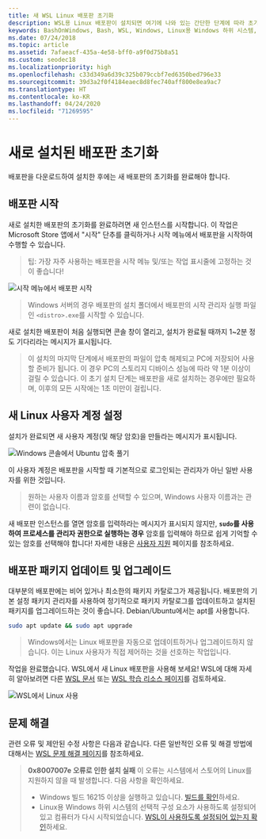 ```yaml
---
title: 새 WSL Linux 배포판 초기화
description: WSL용 Linux 배포판이 설치되면 여기에 나와 있는 간단한 단계에 따라 초기화를 완료합니다.
keywords: BashOnWindows, Bash, WSL, Windows, Linux용 Windows 하위 시스템, Windows 하위 시스템, Ubuntu, Debian, Suse, Windows 10
ms.date: 07/24/2018
ms.topic: article
ms.assetid: 7afaeacf-435a-4e58-bff0-a9f0d75b8a51
ms.custom: seodec18
ms.localizationpriority: high
ms.openlocfilehash: c33d349a6d39c325b079ccbf7ed6350bed796e33
ms.sourcegitcommit: 39d3a2f0f4184eaec8d8fec740aff800e8ea9ac7
ms.translationtype: HT
ms.contentlocale: ko-KR
ms.lasthandoff: 04/24/2020
ms.locfileid: "71269595"
---
```

# <a name="initializing-a-newly-installed-distro"></a>새로 설치된 배포판 초기화
배포판을 다운로드하여 설치한 후에는 새 배포판의 초기화를 완료해야 합니다.

## <a name="launch-a-distro"></a>배포판 시작
새로 설치한 배포판의 초기화를 완료하려면 새 인스턴스를 시작합니다. 이 작업은 Microsoft Store 앱에서 "시작" 단추를 클릭하거나 시작 메뉴에서 배포판을 시작하여 수행할 수 있습니다.

> 팁: 가장 자주 사용하는 배포판을 시작 메뉴 및/또는 작업 표시줄에 고정하는 것이 좋습니다!

![시작 메뉴에서 배포판 시작](media/start-menu.png)

> Windows 서버의 경우 배포판의 설치 폴더에서 배포판의 시작 관리자 실행 파일인 `<distro>.exe`를 시작할 수 있습니다.

새로 설치한 배포판이 처음 실행되면 콘솔 창이 열리고, 설치가 완료될 때까지 1~2분 정도 기다리라는 메시지가 표시됩니다.

> 이 설치의 마지막 단계에서 배포판의 파일이 압축 해제되고 PC에 저장되어 사용할 준비가 됩니다. 이 경우 PC의 스토리지 디바이스 성능에 따라 약 1분 이상이 걸릴 수 있습니다. 이 초기 설치 단계는 배포판을 새로 설치하는 경우에만 필요하며, 이후의 모든 시작에는 1초 미만이 걸립니다.

## <a name="setting-up-a-new-linux-user-account"></a>새 Linux 사용자 계정 설정

설치가 완료되면 새 사용자 계정(및 해당 암호)을 만들라는 메시지가 표시됩니다. 

![Windows 콘솔에서 Ubuntu 압축 풀기](media/UbuntuInstall.png)

이 사용자 계정은 배포판을 시작할 때 기본적으로 로그인되는 관리자가 아닌 일반 사용자를 위한 것입니다.

> 원하는 사용자 이름과 암호를 선택할 수 있으며, Windows 사용자 이름과는 관련이 없습니다. 

새 배포판 인스턴스를 열면 암호를 입력하라는 메시지가 표시되지 않지만, **`sudo`를 사용하여 프로세스를 관리자 권한으로 실행하는 경우** 암호를 입력해야 하므로 쉽게 기억할 수 있는 암호를 선택해야 합니다! 자세한 내용은 [사용자 지원](user-support.md) 페이지를 참조하세요.

## <a name="update--upgrade-your-distros-packages"></a>배포판 패키지 업데이트 및 업그레이드

대부분의 배포판에는 비어 있거나 최소한의 패키지 카탈로그가 제공됩니다. 배포판의 기본 설정 패키지 관리자를 사용하여 정기적으로 패키지 카탈로그를 업데이트하고 설치된 패키지를 업그레이드하는 것이 좋습니다. Debian/Ubuntu에서는 apt를 사용합니다.

```bash
sudo apt update && sudo apt upgrade
```

> Windows에서는 Linux 배포판을 자동으로 업데이트하거나 업그레이드하지 않습니다. 이는 Linux 사용자가 직접 제어하는 것을 선호하는 작업입니다.

작업을 완료했습니다. WSL에서 새 Linux 배포판을 사용해 보세요! WSL에 대해 자세히 알아보려면 다른 [WSL 문서](https://aka.ms/wsldocs) 또는 [WSL 학습 리소스 페이지](https://aka.ms/learnwsl)를 검토하세요.

![WSL에서 Linux 사용](media/linux-on-wsl.png)

## <a name="troubleshooting"></a>문제 해결

관련 오류 및 제안된 수정 사항은 다음과 같습니다. 다른 일반적인 오류 및 해결 방법에 대해서는 [WSL 문제 해결 페이지](troubleshooting.md)를 참조하세요.

> **0x8007007e 오류로 인한 설치 실패** 이 오류는 시스템에서 스토어의 Linux를 지원하지 않을 때 발생합니다.  다음 사항을 확인하세요.
> * Windows 빌드 16215 이상을 실행하고 있습니다. [빌드를 확인](troubleshooting.md#check-your-build-number)하세요.
> * Linux용 Windows 하위 시스템의 선택적 구성 요소가 사용하도록 설정되어 있고 컴퓨터가 다시 시작되었습니다.  [WSL이 사용하도록 설정되어 있는지 확인](troubleshooting.md#confirm-wsl-is-enabled)하세요.
